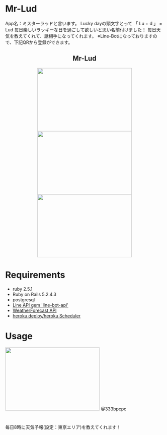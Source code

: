 # Mr-Lud
App名：ミスターラッドと言います。
Lucky dayの頭文字とって 「 Lu + d 」 = Lud
毎日楽しいラッキーな日を過ごして欲しいと思い名前付けました！
毎日天気を教えてくれて、話相手になってくれます。
※Line-Botになっておりますので、下記QRから登録ができます。

<h2 align="center">Mr-Lud</h2>
<p align="center">
  <img src="https://user-images.githubusercontent.com/61730661/86770260-5fe43580-c08b-11ea-84b0-8c866c64316b.jpg" width="300px;" height="200px;" />
  <br>
  <a href="https://developers.line.biz/ja/"><img src="https://user-images.githubusercontent.com/61730661/86769292-eac43080-c089-11ea-959a-dfc9a1b450cb.png" width="300px;" height="200px;" /></a>
  <a href="https://jp.heroku.com/"><img src="https://user-images.githubusercontent.com/61730661/86769986-f6fcbd80-c08a-11ea-89f0-00733ac59684.png" width="300px;" height="200px;" /></a>
</p>


# Requirements
- ruby 2.5.1
- Ruby on Rails 5.2.4.3
- postgresql
- <a href="https://developers.line.biz/ja/">Line API  gem 'line-bot-api'</a>
- <a href="https://ja.weather-forecast.com/">WeatherForecast API</a>
- <a href="https://jp.heroku.com/">heroku  deploy/heroku Scheduler</a>


# Usage
<img src="https://user-images.githubusercontent.com/61730661/86770260-5fe43580-c08b-11ea-84b0-8c866c64316b.jpg" width="300px;" height="200px;" />
@333bpcpc


# 
毎日8時に天気予報(設定：東京エリア)を教えてくれます！


